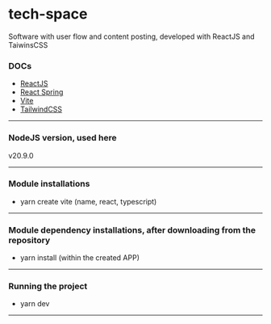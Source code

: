 # tech-space
Software with user flow and content posting, developed with ReactJS and TaiwinsCSS

[//]: # (comments)

### DOCs

* [ReactJS](https://reactjs.org/)
* [React Spring](https://www.react-spring.io/)
* [Vite](https://vitejs.dev/)
* [TailwindCSS](https://tailwindcss.com/docs/installation)

---

### NodeJS version, used here

v20.9.0

---

### Module installations

* yarn create vite (name, react, typescript)

---

### Module dependency installations, after downloading from the repository

* yarn install (within the created APP)

---

### Running the project

* yarn dev

---